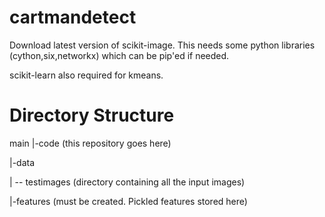 cartmandetect
=============
Download latest version of scikit-image.  This needs some python libraries (cython,six,networkx) which can be pip'ed if needed.

scikit-learn also required for kmeans.

Directory Structure
===================
main
|-code (this repository goes here)

|-data

| -- testimages (directory containing all the input images)

|-features (must be created. Pickled features stored here)


